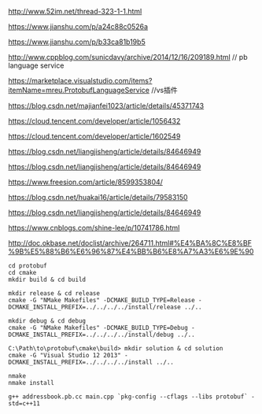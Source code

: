 http://www.52im.net/thread-323-1-1.html

https://www.jianshu.com/p/a24c88c0526a

https://www.jianshu.com/p/b33ca81b19b5

http://www.cppblog.com/sunicdavy/archive/2014/12/16/209189.html    // pb language service

https://marketplace.visualstudio.com/items?itemName=mreu.ProtobufLanguageService	//vs插件

https://blog.csdn.net/majianfei1023/article/details/45371743

https://cloud.tencent.com/developer/article/1056432

https://cloud.tencent.com/developer/article/1602549

https://blog.csdn.net/liangjisheng/article/details/84646949

https://blog.csdn.net/liangjisheng/article/details/84646949

https://www.freesion.com/article/8599353804/

https://blog.csdn.net/huakai16/article/details/79583150

https://blog.csdn.net/liangjisheng/article/details/84646949

https://www.cnblogs.com/shine-lee/p/10741786.html

http://doc.okbase.net/doclist/archive/264711.html#%E4%BA%8C%E8%BF%9B%E5%88%B6%E6%96%87%E4%BB%B6%E8%A7%A3%E6%9E%90

```
cd protobuf
cd cmake
mkdir build & cd build
```

```
mkdir release & cd release
cmake -G "NMake Makefiles" -DCMAKE_BUILD_TYPE=Release -DCMAKE_INSTALL_PREFIX=../../../../install/release ../..
```

```
mkdir debug & cd debug
cmake -G "NMake Makefiles" -DCMAKE_BUILD_TYPE=Debug -DCMAKE_INSTALL_PREFIX=../../../../install/debug ../..
```

```
C:\Path\to\protobuf\cmake\build> mkdir solution & cd solution
cmake -G "Visual Studio 12 2013" -DCMAKE_INSTALL_PREFIX=../../../../install ../..
```

```
nmake
nmake install
```



```
g++ addressbook.pb.cc main.cpp `pkg-config --cflags --libs protobuf` -std=c++11
```

